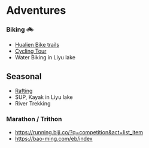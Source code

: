 # Adventures

### Biking 🚲

- [Hualien Bike trails](https://hlbts.tw/)
- [Cycling Tour](https://tour-hualien.hl.gov.tw/en/TourList.aspx?n=161&sms=12369)
- Water Biking in Liyu lake

## Seasonal

- [Rafting](https://tour-hualien.hl.gov.tw/en/TourContent.aspx?n=167&s=3406)
- SUP, Kayak in Liyu lake
- River Trekking

### Marathon / Trithon

- https://running.biji.co/?q=competition&act=list_item
- https://bao-ming.com/eb/index
